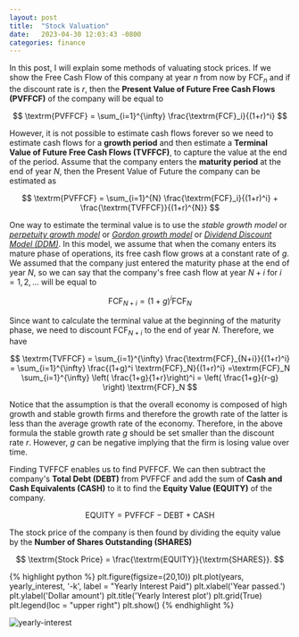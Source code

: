 ```yaml
---
layout: post
title:  "Stock Valuation"
date:   2023-04-30 12:03:43 -0800
categories: finance
---
```

In this post, I will explain some methods of valuating stock prices. If we show the Free Cash Flow of this company at year $n$ from now by $\textrm{FCF}_n$ and if the discount rate is $r$, then the **Present Value of Future Free Cash Flows (PVFFCF)** of the company will be equal to

$$
\textrm{PVFFCF} = \sum_{i=1}^{\infty} \frac{\textrm{FCF}_i}{(1+r)^i}
$$

However, it is not possible to estimate	cash flows forever so we need to estimate cash flows for a **growth	period** and then estimate a **Terminal Value of Future Free Cash Flows (TVFFCF)**, to capture the value at the end of the period. Assume that the company enters the **maturity period** at the end of year $N$, then the Present Value of Future the company can be estimated as 

$$
\textrm{PVFFCF} = \sum_{i=1}^{N} \frac{\textrm{FCF}_i}{(1+r)^i} + \frac{\textrm{TVFFCF}}{(1+r)^{N}}
$$

One way to estimate the terminal value is to use the *stable growth model* or *[perpetuity growth model](https://en.wikipedia.org/wiki/Terminal_value_(finance))* or *[Gordon growth model](https://en.wikipedia.org/wiki/Dividend_discount_model)* or *[Dividend Discount Model (DDM)](https://en.wikipedia.org/wiki/Dividend_discount_model)*. In this model, we assume that when the comany enters its mature phase of operations, its free cash flow grows at a constant rate of $g$. We assumed that the company just entered the maturity phase at the end of year $N$, so we can say that the company's free cash flow at year $N+i$ for $i=1,2,...$ will be equal to 

$$\textrm{FCF}_{N+i} = (1+g)^i \textrm{FCF}_N$$

Since want to calculate the terminal value at the beginning of the maturity phase, we need to discount $\textrm{FCF}_{N+i}$ to the end of year $N$. Therefore, we have

$$
\textrm{TVFFCF} = \sum_{i=1}^{\infty} \frac{\textrm{FCF}_{N+i}}{(1+r)^i} = \sum_{i=1}^{\infty}   \frac{(1+g)^i \textrm{FCF}_N}{(1+r)^i} =\textrm{FCF}_N \sum_{i=1}^{\infty} \left( \frac{1+g}{1+r}\right)^i = \left( \frac{1+g}{r-g} \right) \textrm{FCF}_N 
$$

Notice that the assumption is that the overall economy is composed of high growth and stable growth firms and therefore the growth rate of the latter is less than the average growth rate of the economy. Therefore, in the above formula the stable growth rate $g$ should be set smaller than the discount rate $r$. However, $g$ can be negative implying that the firm is losing value over time. 

Finding $\textrm{TVFFCF}$ enables us to find $\textrm{PVFFCF}$. We can then subtract the company's **Total Debt (DEBT)** from $\textrm{PVFFCF}$ and add the sum of **Cash and Cash Equivalents (CASH)** to it to find the **Equity Value (EQUITY)** of the company.

$$
\textrm{EQUITY} = \textrm{PVFFCF} - \textrm{DEBT} + \textrm{CASH}
$$

The stock price of the company is then found by dividing the equity value by the **Number of Shares Outstanding (SHARES)**

$$
\textrm{Stock Price} = \frac{\textrm{EQUITY}}{\textrm{SHARES}}.
$$

{% highlight python %}
plt.figure(figsize=(20,10))
plt.plot(years, yearly_interest, '-k', label = "Yearly Interest Paid")
plt.xlabel('Year passed.')
plt.ylabel('Dollar amount')
plt.title('Yearly Interest plot')
plt.grid(True)
plt.legend(loc = "upper right")
plt.show()
{% endhighlight %}

![yearly-interest](yearly-interest.png)

